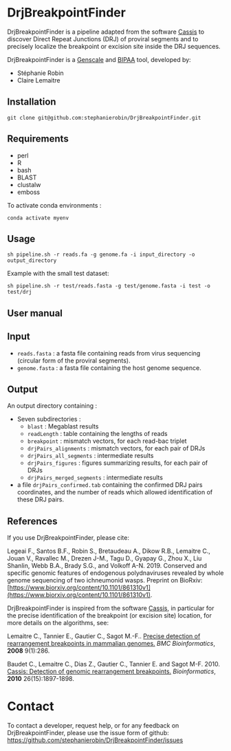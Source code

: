 # DrjBreakpointFinder

DrjBreakpointFinder is a pipeline adapted from the software [Cassis](http://pbil.univ-lyon1.fr/software/Cassis/) to discover Direct Repeat Junctions (DRJ) of proviral segments and to precisely localize the breakpoint or excision site inside the DRJ sequences.

DrjBreakpointFinder is a [Genscale](http://team.inria.fr/genscale/) and [BIPAA](https://bipaa.genouest.org/is/) tool, developed by:

* Stéphanie Robin
* Claire Lemaitre

## Installation

```
git clone git@github.com:stephanierobin/DrjBreakpointFinder.git
```

## Requirements

* perl
* R
* bash
* BLAST
* clustalw
* emboss

To activate conda environments :

```
conda activate myenv
```

## Usage

```
sh pipeline.sh -r reads.fa -g genome.fa -i input_directory -o output_directory
```

Example with the small test dataset:

```
sh pipeline.sh -r test/reads.fasta -g test/genome.fasta -i test -o test/drj
```

## User manual


## Input
* `reads.fasta` : a fasta file containing reads from virus sequencing (circular form of the proviral segments).
* `genome.fasta` : a fasta file containing the host genome sequence.

## Output

An output directory containing :
* Seven subdirectories :
	* `blast` : Megablast results
	* `readLength` : table containing the lengths of reads
	* `breakpoint` : mismatch vectors, for each read-bac triplet
	* `drjPairs_alignments` : mismatch vectors, for each pair of DRJs
	* `drjPairs_all_segments` : intermediate results 
	* `drjPairs_figures` : figures summarizing results, for each pair of DRJs
	* `drjPairs_merged_segments` : intermediate results 
* a file `drjPairs_confirmed.tab` containing the confirmed DRJ pairs coordinates, and the number of reads which allowed identification of these DRJ pairs.


## References

If you use DrjBreakpointFinder, please cite:

Legeai F., Santos B.F., Robin S., Bretaudeau A., Dikow R.B., Lemaitre C., Jouan V., Ravallec M., Drezen J-M., Tagu D., Gyapay G., Zhou X., Liu Shanlin, Webb B.A., Brady S.G., and Volkoff A-N. 2019. Conserved and specific genomic features of endogenous polydnaviruses revealed by whole genome sequencing of two ichneumonid wasps. Preprint on BioRxiv: [https://www.biorxiv.org/content/10.1101/861310v1](https://www.biorxiv.org/content/10.1101/861310v1).

DrjBreakpointFinder is inspired from the software [Cassis](http://pbil.univ-lyon1.fr/software/Cassis/), in particular for the precise identification of the breakpoint (or excision site) location, for more details on the algorithms, see:

Lemaitre C., Tannier E., Gautier C., Sagot M.-F.. [Precise detection of rearrangement breakpoints in mammalian genomes.](http://www.biomedcentral.com/1471-2105/9/286)  *BMC Bioinformatics*, **2008** 9(1):286.

Baudet C., Lemaitre C., Dias Z., Gautier C., Tannier E. and Sagot M-F. 2010. [Cassis: Detection of genomic rearrangement breakpoints.](http://bioinformatics.oxfordjournals.org/cgi/content/short/26/15/1897) *Bioinformatics*, **2010** 26(15):1897-1898.

# Contact

To contact a developer, request help, or for any feedback on DrjBreakpointFinder, please use the issue form of github: https://github.com/stephanierobin/DrjBreakpointFinder/issues